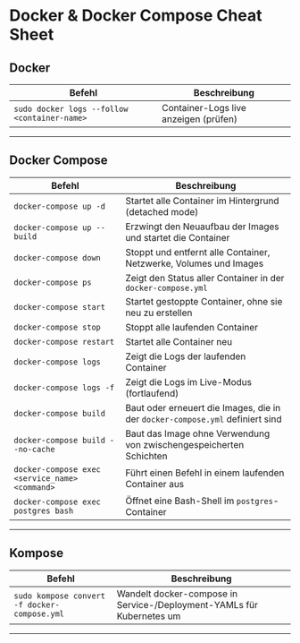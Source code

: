 # Docker & Docker Compose Cheat Sheet

## Docker

| Befehl                                                        | Beschreibung                                 |
|---------------------------------------------------------------|----------------------------------------------|
| `sudo docker logs --follow <container-name>`                  | Container-Logs live anzeigen (prüfen)        |

---

## Docker Compose

| Befehl                                                        | Beschreibung                                                                 |
|---------------------------------------------------------------|-------------------------------------------------------------------------------|
| `docker-compose up -d`                                        | Startet alle Container im Hintergrund (detached mode)                         |
| `docker-compose up --build`                                   | Erzwingt den Neuaufbau der Images und startet die Container                   |
| `docker-compose down`                                         | Stoppt und entfernt alle Container, Netzwerke, Volumes und Images             |
| `docker-compose ps`                                           | Zeigt den Status aller Container in der `docker-compose.yml`                  |
| `docker-compose start`                                        | Startet gestoppte Container, ohne sie neu zu erstellen                        |
| `docker-compose stop`                                         | Stoppt alle laufenden Container                                               |
| `docker-compose restart`                                      | Startet alle Container neu                                                    |
| `docker-compose logs`                                         | Zeigt die Logs der laufenden Container                                        |
| `docker-compose logs -f`                                      | Zeigt die Logs im Live-Modus (fortlaufend)                                    |
| `docker-compose build`                                        | Baut oder erneuert die Images, die in der `docker-compose.yml` definiert sind |
| `docker-compose build --no-cache`                             | Baut das Image ohne Verwendung von zwischengespeicherten Schichten            |
| `docker-compose exec <service_name> <command>`                | Führt einen Befehl in einem laufenden Container aus                           |
| `docker-compose exec postgres bash`                           | Öffnet eine Bash-Shell im `postgres`-Container                                |

---

## Kompose

| Befehl                                                        | Beschreibung                                                                 |
|---------------------------------------------------------------|-------------------------------------------------------------------------------|
| `sudo kompose convert -f docker-compose.yml`                  | Wandelt docker-compose in Service-/Deployment-YAMLs für Kubernetes um         |

---